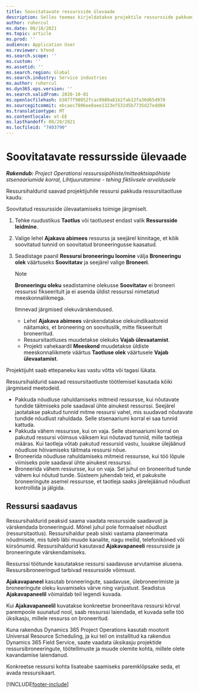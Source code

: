 ```yaml
---
title: Soovitatavate ressursside ülevaade
description: Selles teemas kirjeldatakse projektile ressursside pakkumist.
author: ruhercul
ms.date: 08/18/2021
ms.topic: article
ms.prod: ''
audience: Application User
ms.reviewer: kfend
ms.search.scope: ''
ms.custom: ''
ms.assetid: ''
ms.search.region: Global
ms.search.industry: Service industries
ms.author: ruhercul
ms.dyn365.ops.version: ''
ms.search.validFrom: 2020-10-01
ms.openlocfilehash: b3077f98052fcac9989a81b2fab12fa30d65d970
ms.sourcegitcommit: ebcaec7806ee8aee1323ef532d5b7735d27edd04
ms.translationtype: MT
ms.contentlocale: et-EE
ms.lasthandoff: 08/20/2021
ms.locfileid: "7403790"
---
```

# <a name="review-proposed-resources"></a>Soovitatavate ressursside ülevaade

_**Rakendub:** Project Operationsi ressurssipõhiste/mitteaktsiapõhiste stsenaariumide korral,  Lihtjuurutamine - tehing fiktiivsele arveldusele_

Ressursihaldurid saavad projektijuhile ressursi pakkuda ressursitaotluse kaudu.

Soovitatud ressursside ülevaatamiseks toimige järgmiselt.

1. Tehke ruudustikus **Taotlus** või taotlusest endast valik **Ressursside leidmine**.
2. Valige lehel **Ajakava abimees** ressurss ja seejärel kinnitage, et kõik soovitatud tunnid on soovitatud broneeringusse kaasatud.
3. Seadistage paanil **Ressursi broneeringu loomine** välja **Broneeringu olek** väärtuseks **Soovitatav** ja seejärel valige **Broneeri**.

    > [!NOTE]
    > **Broneeringu oleku** seadistamine olekusse **Soovitatav** ei broneeri ressurssi fikseeritult ja ei asenda üldist ressurssi nimetatud meeskonnaliikmega.

    Ilmnevad järgmised olekuvärskendused.

    - Lehel **Ajakava abimees** värskendatakse olekuindikaatoreid näitamaks, et broneering on soovituslik, mitte fikseeritult broneeritud.
    - Ressursitaotluses muudetakse olekuks **Vajab ülevaatamist**.
    - Projekti vahekaardil **Meeskond** muudetakse üldiste meeskonnaliikmete väärtus **Taotluse olek** väärtusele **Vajab ülevaatamist**.

Projektijuht saab ettepaneku kas vastu võtta või tagasi lükata.

Ressursihaldurid saavad ressursitaotluste töötlemisel kasutada kõiki järgmiseid meetodeid.

- Pakkuda nõudluse rahuldamiseks mitmeid ressursse, kui nõutavate tundide täitmiseks pole saadaval ühte ainukest ressurssi. Seejärel jaotatakse pakutud tunnid mitme ressursi vahel, mis suudavad nõutavate tundide nõudlust rahuldada. Selle stsenaariumi korral ei saa tunnid kattuda.
- Pakkuda vähem ressursse, kui on vaja. Selle stsenaariumi korral on pakutud ressursi võimsus väiksem kui nõutavad tunnid, mille taotleja määras. Kui taotleja võtab pakutud ressursid vastu, luuakse ülejäänud nõudluse hõivamiseks täitmata ressursi nõue.
- Broneerida nõudluse rahuldamiseks mitmeid ressursse, kui töö lõpule viimiseks pole saadaval ühte ainukest ressurssi.
- Broneerida vähem ressursse, kui on vaja. Sel juhul on broneeritud tunde vähem kui nõutud tunde. Süsteem juhendab teid, et pakuksite broneeringute asemel ressursse, et taotleja saaks järelejäänud nõudlust kontrollida ja jälgida.

## <a name="resource-availability"></a>Ressursi saadavus

Ressursihaldurid peaksid saama vaadata ressursside saadavust ja värskendada broneeringuid. Mõnel juhul pole formaalset nõudlust (ressursitaotlus). Ressursihaldur peab siiski vastama planeerimata nõudmisele, mis tuleb läbi muude kanalite, nagu meilid, telefonikõned või kiirsõnumid. Ressursihaldurid kasutavad **Ajakavapaneeli** ressursside ja broneeringute värskendamiseks.

Ressurssi töötunde kasutatakse ressursi saadavuse arvutamise alusena. Ressursibroneeringud tarbivad ressursside võimsust.

**Ajakavapaneel** kasutab broneeringute, saadavuse, ülebroneerimiste ja broneeringute oleku kuvamiseks värve ning varjustust. Seadistus **Ajakavapaneelil** võimaldab teil legendi kuvada.

Kui **Ajakavapaneelil** kuvatakse konkreetse broneeritava ressursi kõrval parempoole suunatud nool, saab ressurssi laiendada, et kuvada selle töö üksikasju, millele ressurss on broneeritud.

Kuna rakendus Dynamics 365 Project Operations kasutab mootorit Universal Resource Scheduling, ja kui teil on installitud ka rakendus Dynamics 365 Field Service, saate vaadata üksikasju projektide ressursibroneeringute, töötellimuste ja muude olemite kohta, millele olete kavandamise laiendanud.

Konkreetse ressursi kohta lisateabe saamiseks paremklõpsake seda, et avada ressursikaart.



[!INCLUDE[footer-include](../includes/footer-banner.md)]
